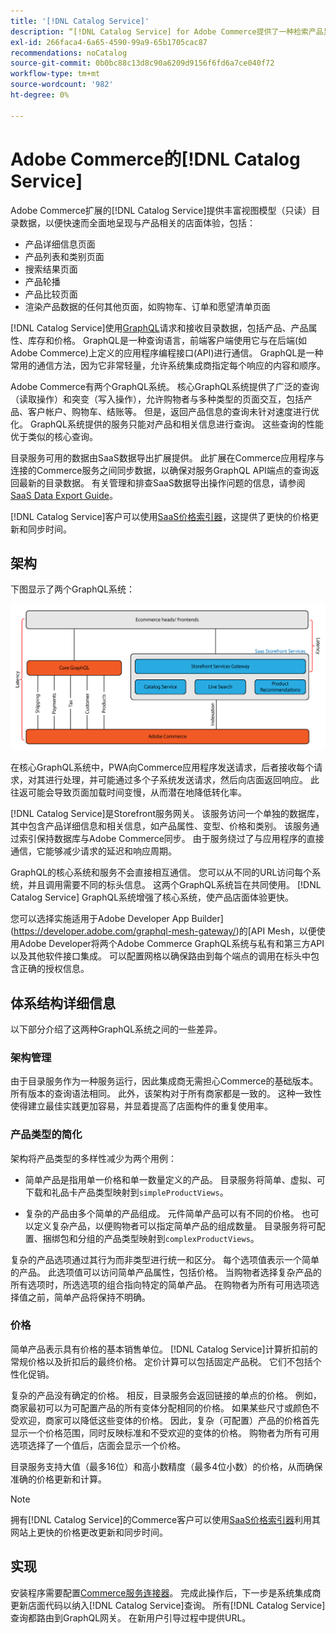```yaml
---
title: '[!DNL Catalog Service]'
description: “[!DNL Catalog Service] for Adobe Commerce提供了一种检索产品显示页和产品列表页内容的方法，其速度比本机Adobe Commerce GraphQL查询快得多。”
exl-id: 266faca4-6a65-4590-99a9-65b1705cac87
recommendations: noCatalog
source-git-commit: 0b0bc88c13d8c90a6209d9156f6fd6a7ce040f72
workflow-type: tm+mt
source-wordcount: '982'
ht-degree: 0%

---
```


# Adobe Commerce的[!DNL Catalog Service]

Adobe Commerce扩展的[!DNL Catalog Service]提供丰富视图模型（只读）目录数据，以便快速而全面地呈现与产品相关的店面体验，包括：

* 产品详细信息页面
* 产品列表和类别页面
* 搜索结果页面
* 产品轮播
* 产品比较页面
* 渲染产品数据的任何其他页面，如购物车、订单和愿望清单页面

[!DNL Catalog Service]使用[GraphQL](https://graphql.org/)请求和接收目录数据，包括产品、产品属性、库存和价格。 GraphQL是一种查询语言，前端客户端使用它与在后端(如Adobe Commerce)上定义的应用程序编程接口(API)进行通信。 GraphQL是一种常用的通信方法，因为它非常轻量，允许系统集成商指定每个响应的内容和顺序。

Adobe Commerce有两个GraphQL系统。 核心GraphQL系统提供了广泛的查询（读取操作）和突变（写入操作），允许购物者与多种类型的页面交互，包括产品、客户帐户、购物车、结账等。 但是，返回产品信息的查询未针对速度进行优化。 GraphQL系统提供的服务只能对产品和相关信息进行查询。 这些查询的性能优于类似的核心查询。

目录服务可用的数据由SaaS数据导出扩展提供。 此扩展在Commerce应用程序与连接的Commerce服务之间同步数据，以确保对服务GraphQL API端点的查询返回最新的目录数据。 有关管理和排查SaaS数据导出操作问题的信息，请参阅[SaaS Data Export Guide](../data-export/overview.md)。

[!DNL Catalog Service]客户可以使用[SaaS价格索引器](../price-index/price-indexing.md)，这提供了更快的价格更新和同步时间。

## 架构

下图显示了两个GraphQL系统：

![目录体系结构图](assets/catalog-service-architecture.png)

在核心GraphQL系统中，PWA向Commerce应用程序发送请求，后者接收每个请求，对其进行处理，并可能通过多个子系统发送请求，然后向店面返回响应。 此往返可能会导致页面加载时间变慢，从而潜在地降低转化率。

[!DNL Catalog Service]是Storefront服务网关。 该服务访问一个单独的数据库，其中包含产品详细信息和相关信息，如产品属性、变型、价格和类别。 该服务通过索引保持数据库与Adobe Commerce同步。
由于服务绕过了与应用程序的直接通信，它能够减少请求的延迟和响应周期。

GraphQL的核心系统和服务不会直接相互通信。 您可以从不同的URL访问每个系统，并且调用需要不同的标头信息。 这两个GraphQL系统旨在共同使用。 [!DNL Catalog Service] GraphQL系统增强了核心系统，使产品店面体验更快。

您可以选择实施适用于Adobe Developer App Builder](https://developer.adobe.com/graphql-mesh-gateway/)的[API Mesh，以便使用Adobe Developer将两个Adobe Commerce GraphQL系统与私有和第三方API以及其他软件接口集成。 可以配置网格以确保路由到每个端点的调用在标头中包含正确的授权信息。

## 体系结构详细信息

以下部分介绍了这两种GraphQL系统之间的一些差异。

### 架构管理

由于目录服务作为一种服务运行，因此集成商无需担心Commerce的基础版本。 所有版本的查询语法相同。 此外，该架构对于所有商家都是一致的。 这种一致性使得建立最佳实践更加容易，并显着提高了店面构件的重复使用率。

### 产品类型的简化

架构将产品类型的多样性减少为两个用例：

* 简单产品是指用单一价格和单一数量定义的产品。 目录服务将简单、虚拟、可下载和礼品卡产品类型映射到`simpleProductViews`。

* 复杂的产品由多个简单的产品组成。 元件简单产品可以有不同的价格。 也可以定义复杂产品，以便购物者可以指定简单产品的组成数量。 目录服务将可配置、捆绑包和分组的产品类型映射到`complexProductViews`。

复杂的产品选项通过其行为而非类型进行统一和区分。 每个选项值表示一个简单的产品。 此选项值可以访问简单产品属性，包括价格。 当购物者选择复杂产品的所有选项时，所选选项的组合指向特定的简单产品。 在购物者为所有可用选项选择值之前，简单产品将保持不明确。

### 价格

简单产品表示具有价格的基本销售单位。 [!DNL Catalog Service]计算折扣前的常规价格以及折扣后的最终价格。 定价计算可以包括固定产品税。 它们不包括个性化促销。

复杂的产品没有确定的价格。 相反，目录服务会返回链接的单点的价格。 例如，商家最初可以为可配置产品的所有变体分配相同的价格。 如果某些尺寸或颜色不受欢迎，商家可以降低这些变体的价格。 因此，复杂（可配置）产品的价格首先显示一个价格范围，同时反映标准和不受欢迎的变体的价格。 购物者为所有可用选项选择了一个值后，店面会显示一个价格。

目录服务支持大值（最多16位）和高小数精度（最多4位小数）的价格，从而确保准确的价格更新和计算。

>[!NOTE]
>
> 拥有[!DNL Catalog Service]的Commerce客户可以使用[SaaS价格索引器](../price-index/price-indexing.md)利用其网站上更快的价格更改更新和同步时间。

## 实现

安装程序需要配置[Commerce服务连接器](../landing/saas.md)。 完成此操作后，下一步是系统集成商更新店面代码以纳入[!DNL Catalog Service]查询。 所有[!DNL Catalog Service]查询都路由到GraphQL网关。 在新用户引导过程中提供URL。
